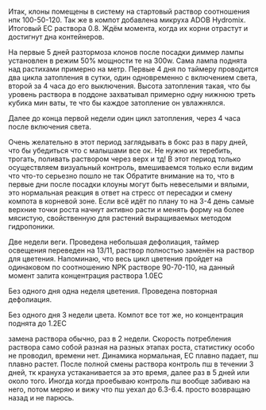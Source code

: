 Итак, клоны помещены в систему на стартовый раствор соотношения нпк 100-50-120. Так же в компот добавлена микруха ADOB Hydromix. Итоговый ЕС раствора 0.8.
Ждём момента, когда их корни отрастут и достигнут дна контейнеров.

На первые 5 дней разтормоза клонов после посадки диммер лампы установлен в режим 50% мощности те на 300w. Сама лампа поднята над растихами примерно на метр.
Первые 4 дня по таймеру проводится два цикла затопления в сутки, один одновременно с включением света, второй за 4 часа до его выключения. Высота затопления такая, что бы уровень раствора в поддоне захватывал примерно одну нижнюю треть кубика мин ваты, те что бы каждое затопление он увлажнялся.

Далее до конца первой недели один цикл затопления, через 4 часа после включения света.

Очень желательно в этот период заглядывать в бокс раз в пару дней, что бы убедиться что с малышами все ок. Не нужно их теребить, трогать, поливать раствором через верх и тд!
В этот период только осуществляем визуальный контроль, вмешиваемся только если видим что что-то серьезно пошло не так 
Обратите внимание на то, что в первые дни после посадки клоуны могут быть невеселыми и вялыми, это нормальная реакция в ответ на стресс от пересадки и смену компота в корневой зоне.
Если всё идёт по плану то на 3-4 день самые верхние точки роста начнут активно расти и менять форму на более мясистую, свойственную для растений выращиваемых методом гидропоники.

Две недели веги. Проведена небольшая дефолиация, таймер освещения переведен на 13/11, раствор полностью заменён на раствор для цветения. Напоминаю, что весь цикл цветения пройдет на одинаковом по соотношению NPK растворе 90-70-110, на данный момент залита концентрация раствора 1.0ЕС

Без одного дня одна неделя цветения. Проведена повторная дефолиация. 

Без одного дня 3 недели цвета. Компот все тот же, но концентрация поднята до 1.2ЕС

замена раствора  обычно, раз в 2 недели. Скорость потребления раствора само собой разная на разных этапах роста, статистику особо не проводил, времени нет. Динамика нормальная, ЕС плавно падает, пш плавно растет.
После полной смены раствора контроль пш в течении 3 дней, тк крануха устаканивается за это время, далее раз в 5 дней или около того. Иногда когда проебываю контроль пш вообще забиваю на него, потом меряю и вижу что пш уехал до 6.3-6.4. просто возвращаю назад и не парюсь.
